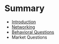 # Summary

* [Introduction](README.md)
* [Networking](first-question.md)
* [Behavioral Questions](second-question.md)
* Market Questions

